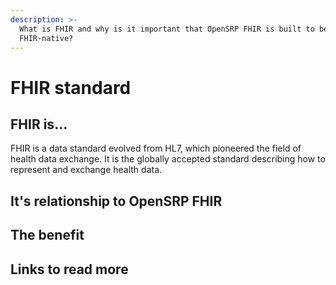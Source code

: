 ```yaml
---
description: >-
  What is FHIR and why is it important that OpenSRP FHIR is built to be
  FHIR-native?
---
```


# FHIR standard

## FHIR is...

FHIR is a data standard evolved from HL7, which pioneered the field of health data exchange. It is the globally accepted standard describing how to represent and exchange health data.

## It's relationship to OpenSRP FHIR

## The benefit

## Links to read more
